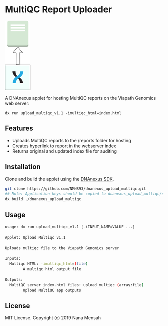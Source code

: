 # MultiQC Report Uploader 

![Application logo](_assets/download.png)

A DNAnexus applet for hosting MultiQC reports on the Viapath Genomics web server:

```
dx run upload_multiqc_v1.1 -imultiqc_html=index.html
```

## Features

* Uploads MultiQC reports to the /reports folder for hosting
* Creates hyperlink to report in the webserver index
* Returns original and updated index file for auditing

## Installation

Clone and build the applet using the [DNAnexus SDK](https://documentation.dnanexus.com/downloads).


```bash
git clone https://github.com/NMNS93/dnanexus_upload_multiqc.git
## Note: Application keys should be copied to dnanexus_upload_multiqc/src/.ssh before build
dx build ./dnanexus_upload_multiqc
```

## Usage

```bash
usage: dx run upload_multiqc_v1.1 [-iINPUT_NAME=VALUE ...]

Applet: Upload Multiqc v1.1

Uploads multiqc file to the Viapath Genomics server

Inputs:
  Multiqc HTML: -imultiqc_html=(file)
        A multiqc html output file

Outputs:
  MultiQC server index.html files: upload_multiqc (array:file)
        Upload MultiQC app outputs
```

## License
MIT License. Copyright (c) 2019 Nana Mensah